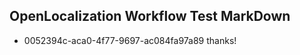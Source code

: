 ## OpenLocalization Workflow Test MarkDown
* 0052394c-aca0-4f77-9697-ac084fa97a89 thanks!

<!--HONumber=Jul16_HO3-->


